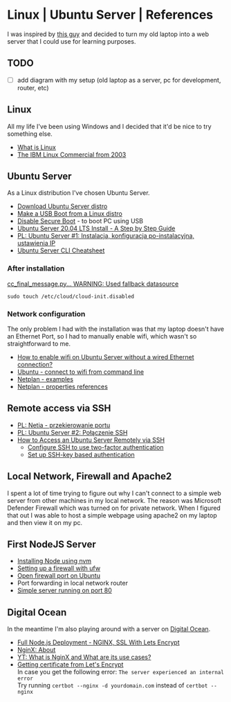 # Linux | Ubuntu Server | References

I was inspired by [this guy](https://www.youtube.com/watch?v=wFjYzhkEBys) and decided to turn my old laptop into a web server that I could use for learning purposes.

## TODO

- [ ] add diagram with my setup (old laptop as a server, pc for development, router, etc)

## Linux

All my life I've been using Windows and I decided that it'd be nice to try something else. 

* [What is Linux](https://www.linux.com/what-is-linux/)
* [The IBM Linux Commercial from 2003](https://www.youtube.com/watch?v=x7ozaFbqg00)

## Ubuntu Server

As a Linux distribution I've chosen Ubuntu Server. 

* [Download Ubuntu Server distro](https://ubuntu.com/download/server#downloads)
* [Make a USB Boot from a Linux distro](https://www.pendrivelinux.com/universal-usb-installer-easy-as-1-2-3/)
* [Disable Secure Boot](https://docs.microsoft.com/en-us/windows-hardware/manufacture/desktop/disabling-secure-boot) - to boot PC using USB
* [Ubuntu Server 20.04 LTS Install - A Step by Step Guide](https://www.youtube.com/watch?v=xUH256WAWt0)
* [PL: Ubuntu Server #1: Instalacja, konfiguracja po-instalacyjna, ustawienia IP](https://www.youtube.com/watch?v=uNqxUWiAoRk)
* [Ubuntu Server CLI Cheatsheet](https://assets.ubuntu.com/v1/f401c3f4-Ubuntu_Server_CLI_pro_tips_2020-04.pdf)

### After installation

[cc_final_message.py... WARNING: Used fallback datasource](https://askubuntu.com/questions/1321968/ubuntu-server-20-04-2-lts-hangs-after-bootup-cloud-init-1781-yyyy-mm-dd-h)

```
sudo touch /etc/cloud/cloud-init.disabled
```

### Network configuration

The only problem I had with the installation was that my laptop doesn't have an Ethernet Port, so I had to manually enable wifi, which wasn't so straightforward to me.

* [How to enable wifi on Ubuntu Server without a wired Ethernet connection?](https://medium.com/@yping88/how-to-enable-wi-fi-on-ubuntu-server-20-04-without-a-wired-ethernet-connection-42e0b71ca198)
* [Ubuntu - connect to wifi from command line](https://linuxconfig.org/ubuntu-20-04-connect-to-wifi-from-command-line)
* [Netplan - examples](https://netplan.io/examples/)
* [Netplan - properties references](https://netplan.io/reference/#properties-for-device-type-wifis%3A)

## Remote access via SSH

* [PL: Netia - przekierowanie portu](https://www.netia.pl/pl/srednie-i-duze-firmy/pomoc/produkty/najpopularniejsze/przekierowanie-portu-(port-forwarding)-na-netia-sp)
* [PL: Ubuntu Server #2: Połączenie SSH](https://www.youtube.com/watch?v=4IFEOOqhF9o)
* [How to Access an Ubuntu Server Remotely via SSH](https://www.youtube.com/watch?v=DI3G-TfY1wM)
  * [Configure SSH to use two-factor authentication](https://ubuntu.com/tutorials/configure-ssh-2fa#1-overview)
  * [Set up SSH-key based authentication](https://www.digitalocean.com/community/tutorials/how-to-set-up-ssh-keys-on-ubuntu-20-04)

## Local Network, Firewall and Apache2

I spent a lot of time trying to figure out why I can't connect to a simple web server from other machines in my local network. The reason was Microsoft Defender Firewall which was turned on for private network. When I figured that out I was able to host a simple webpage using apache2 on my laptop and then view it on my pc. 

## First NodeJS Server 

* [Installing Node using nvm](https://www.digitalocean.com/community/tutorials/how-to-install-node-js-on-ubuntu-20-04#option-3-%E2%80%94-installing-node-using-the-node-version-manager)
* [Setting up a firewall with ufw](https://www.digitalocean.com/community/tutorials/how-to-set-up-a-firewall-with-ufw-on-ubuntu-18-04)
* [Open firewall port on Ubuntu](https://www.cyberciti.biz/faq/how-to-open-firewall-port-on-ubuntu-linux-12-04-14-04-lts/)
* Port forwarding in local network router 
* [Simple server running on port 80](https://github.com/sitek94/linux-ubuntu-server-reference/blob/main/files/server.js)

## Digital Ocean

In the meantime I'm also playing around with a server on [Digital Ocean](https://m.do.co/c/8fdbe4af94f1).

* [Full Node.js Deployment - NGINX, SSL With Lets Encrypt](https://www.youtube.com/watch?v=oykl1Ih9pMg)
* [NginX: About](http://nginx.org/en/)
* [YT: What is NginX and What are its use cases?](https://www.youtube.com/watch?v=WHv_t_yK-QM)
* [Getting certificate from Let's Encrypt](https://certbot.eff.org/lets-encrypt/ubuntufocal-nginx)\
  In case you get the following error: `The server experienced an internal error` \
  Try running `certbot --nginx -d yourdomain.com` instead of `certbot --nginx`

